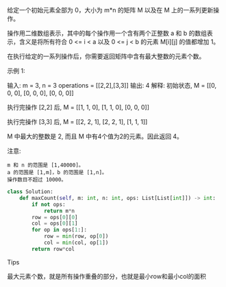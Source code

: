 给定一个初始元素全部为 0，大小为 m*n 的矩阵 M 以及在 M 上的一系列更新操作。

操作用二维数组表示，其中的每个操作用一个含有两个正整数 a 和 b 的数组表示，含义是将所有符合 0 <= i < a 以及 0 <= j < b 的元素 M[i][j] 的值都增加 1。

在执行给定的一系列操作后，你需要返回矩阵中含有最大整数的元素个数。

示例 1:

输入: 
m = 3, n = 3
operations = [[2,2],[3,3]]
输出: 4
解释: 
初始状态, M = 
[[0, 0, 0],
 [0, 0, 0],
 [0, 0, 0]]

执行完操作 [2,2] 后, M = 
[[1, 1, 0],
 [1, 1, 0],
 [0, 0, 0]]

执行完操作 [3,3] 后, M = 
[[2, 2, 1],
 [2, 2, 1],
 [1, 1, 1]]

M 中最大的整数是 2, 而且 M 中有4个值为2的元素。因此返回 4。

注意:

    m 和 n 的范围是 [1,40000]。
    a 的范围是 [1,m]，b 的范围是 [1,n]。
    操作数目不超过 10000。



```python
class Solution:
    def maxCount(self, m: int, n: int, ops: List[List[int]]) -> int:
        if not ops:
            return m*n 
        row = ops[0][0]
        col = ops[0][1]
        for op in ops[1:]:
            row = min(row, op[0])
            col = min(col, op[1])
        return row*col
```



Tips

最大元素个数，就是所有操作重叠的部分，也就是最小row和最小col的面积

